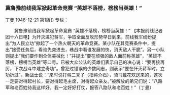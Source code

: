 ### 冀鲁豫前线我军掀起革命竞赛  “英雄不落榜，榜榜当英雄！”
丁曼
1946-12-21
第1版()
专栏：

　　冀鲁豫前线我军掀起革命竞赛
    “英雄不落榜，榜榜当英雄！”
    【本报前线记者团十六日电】为歼灭进犯蒋军，争取全面反攻形势早日到来，前线我军纷纷提出“为人民立功”掀起了一个热火朝天的革命竞赛。某小队在其竞赛条件中，提出“接受任务后，看谁先突进去，巷战中看谁发展的快，消灭敌人干脆”。另一小队则提出“我们要作到全体美械化！”并提出“要在顽强的敌人面前称英雄”，“英雄不落榜，榜榜当英雄”等口号。已被大众公认的英雄们表示自己的决心说：“要再接再厉，下次战斗中建立奇功”。曾犯过错误的少数同志，则表示“要在歼灭蒋军时，立功折过”。新战士说：“来时说打蒋二秃子（指蒋介石），骑马戴花欢送来的，这次一定要对得起村长，要对得起毛主席，对得起众亲友。”被解放的弟兄们说：“八路军和老百姓待我这样好，我一定好好打仗，报答八路队和老百姓！”（丁曼）
